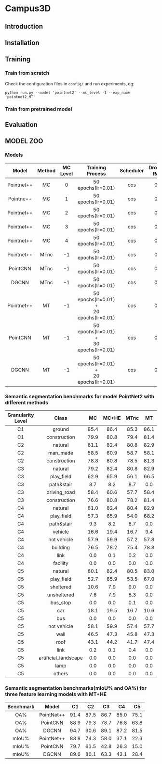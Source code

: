# Campus3D
## Introduction
## Installation
## Training
### Train from scratch
Check the configuration files in `config/` and run experiments, eg:
```
python run.py --model 'pointnet2' --mc_level -1 --exp_name 'pointnet2_MT'
```
### Train from pretrained model
## Evaluation
## MODEL ZOO
### Models
|Model|Method|MC Level|Training Process|Scheduler|Dropout<br>Rate|Download<br>Link|
:-:|:-:|:-:|:-:|:-:|:-:|:-:
|Pointnet++|MC|0|50 epochs(lr=0.01)|cos|0.5|[MC0]()|
|Pointne++|MC|1|50 epochs(lr=0.01)|cos|0.5|[MC1]()|
|Pointnet++|MC|2|50 epochs(lr=0.01)|cos|0.5|[MC2]()|
|Pointnet++|MC|3|50 epochs(lr=0.01)|cos|0.5|[MC3]()|
|Pointnet++|MC|4|50 epochs(lr=0.01)|cos|0.5|[MC4]()|
|Pointnet++|MTnc|-1|50 epochs(lr=0.01)|cos|0.5|[pointnet2_MTnc]()|
|PointCNN|MTnc|-1|50 epochs(lr=0.01)|cos|0.5|[pointcnn_MTnc]()|
|DGCNN|MTnc|-1|50 epochs(lr=0.01)|cos|0.5|[dgcnn_MTnc]()|
|Pointnet++|MT|-1|50 epochs(lr=0.01) +<br>20 epochs(lr=0.01)|cos|0.5|[pointnet2_MT]()|
|PointCNN|MT|-1|50 epochs(lr=0.01) +<br>30 epochs(lr=0.01)|cos|0.5|[pointcnn_MT]()|
|DGCNN|MT|-1|50 epochs(lr=0.01) +<br>20 epochs(lr=0.01)|cos|0.5|[dgcnn_MT]()|

### Semantic segmentation benchmarks for model PointNet2 with different methods <br>
|Granularity Level|Class|MC|MC+HE|MTnc|MT|MT+HE|
:-:|:-:|:-:|:-:|:-:|:-:|:-:
|C1|ground|85.4|86.4|85.3|86.1|86.1|
|C1|construction|79.9|80.8|79.4|81.4|81.5|
|C2|natural|81.1|82.4|80.8|82.9|82.9|
|C2|man_made|58.5|60.9|58.7|58.1|58.5|
|C2|construction|78.8|80.8|78.5|81.3|81.5|
|C3|natural|79.2|82.4|80.8|82.9|82.9|
|C3|play_field|62.9|65.9|56.1|66.5|67.3|
|C3|path&stair|8.7|8.2|8.7|0.0|0.0|
|C3|driving_road|58.4|60.6|57.7|58.4|58.5|
|C3|construction|76.6|80.8|78.2|81.4|81.5|
|C4|natural|81.0|82.4|80.4|82.9|82.9|
|C4|play_field|57.3|65.9|54.0|68.2|67.3|
|C4|path&stair|9.3|8.2|8.7|0.0|0.0|
|C4|vehicle|16.6|19.4|16.7|9.4|9.9|
|C4|not vehicle|57.9|59.9|57.2|57.8|57.9|
|C4|building|76.5|78.2|75.4|78.8|78.8|
|C4|link|0.0|0.1|0.2|0.0|0.0|
|C4|facility|0.0|0.0|0.0|0.0|0.0|
|C5|natural|80.1|82.4|80.5|83.0|82.9|
|C5|play_field|52.7|65.9|53.5|67.0|67.3|
|C5|sheltered|10.6|7.9|9.0|0.0|0.0|
|C5|unsheltered|7.6|7.9|8.3|0.0|0.0|
|C5|bus_stop|0.0|0.0|0.1|0.0|0.0|
|C5|car|18.1|19.5|16.7|10.6|9.9|
|C5|bus|0.0|0.0|0.0|0.0|0.0|
|C5|not vehicle|58.1|59.9|57.4|57.7|57.9|
|C5|wall|46.5|47.3|45.8|47.3|47.1|
|C5|roof|43.1|44.2|41.7|47.4|47.4|
|C5|link|0.2|0.1|0.4|0.0|0.0|
|C5|artificial_landscape|0.0|0.0|0.0|0.0|0.0|
|C5|lamp|0.0|0.0|0.0|0.0|0.0|
|C5|others|0.0|0.0|0.0|0.0|0.0|

### Semantic segmentation benchmarks(mIoU% and OA%) for three feature learning models with MT+HE <br>
|Benchmark|Model|C1|C2|C3|C4|C5|
:-:|:-:|:-:|:-:|:-:|:-:|:-:
|OA%|PointNet++|91.4|87.5|86.7|85.0|75.1|
|OA%|PointCNN|88.9|79.3|78.7|76.8|63.8|
|OA%|DGCNN|94.7|90.6|89.1|87.2|81.5|
|mIoU%|PointNet++|83.8|74.3|58.0|37.1|22.3|
|mIoU%|PointCNN|79.7|61.5|42.8|26.3|15.0|
|mIoU%|DGCNN|89.6|80.1|63.3|43.1|28.4|
